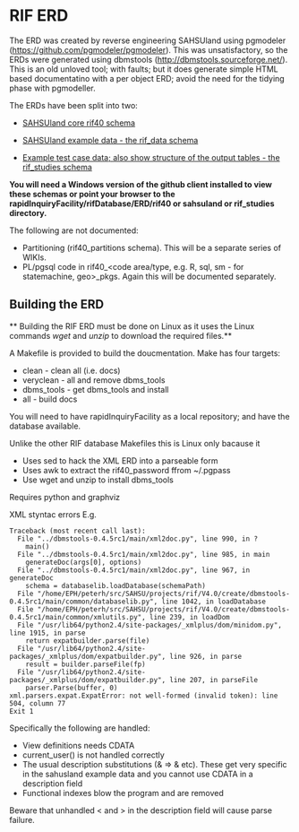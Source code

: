 # RIF ERD

The ERD was created by reverse engineering SAHSUland using pgmodeler (https://github.com/pgmodeler/pgmodeler). This was unsatisfactory, so the ERDs were generated using dbmstools (http://dbmstools.sourceforge.net/). This is an old unloved tool; with faults; but it does generate simple HTML based documentatino with a per object ERD; avoid the need for the tidying phase with pgmodeller.

The ERDs have been split into two:

* [SAHSUland core rif40 schema](github-windows://openRepo/https://github.com/smallAreaHealthStatisticsUnit/rapidInquiryFacility?branch=master&filepath=rifDatabase%2FERD%2Frif40%2Findex-sahsuland-postgres8.html)

* [SAHSUland example data - the rif_data schema](github-windows://openRepo/https://github.com/smallAreaHealthStatisticsUnit/rapidInquiryFacility?branch=master&filepath=rifDatabase%2FERD%2Fsahsuland%2Findex-sahsuland-postgres8.html)

* [Example test case data; also show structure of the output tables - the rif_studies schema](github-windows://openRepo/https://github.com/smallAreaHealthStatisticsUnit/rapidInquiryFacility?branch=master&filepath=rifDatabase%2FERD%2Frif_studies%2Findex-sahsuland-postgres8.html)

**You will need a Windows version of the github client installed to view these schemas or point your browser to the rapidInquiryFacility/rifDatabase/ERD/rif40 or sahsuland or rif_studies directory.**

The following are not documented:

* Partitioning (rif40_partitions schema). This will be a separate series of WIKIs.
* PL/pgsql code in rif40_&lt;code area/type, e.g. R, sql, sm - for statemachine, geo&gt;_pkgs. Again this will be documented separately.

## Building the ERD

** Building the RIF ERD must be done on Linux as it uses the Linux commands *wget* and *unzip* to download the required files.**

A Makefile is provided to build the doucmentation. Make has four targets:

* clean - clean all (i.e. docs)
* veryclean - all and remove dbms_tools
* dbms_tools - get dbms_tools and install
* all - build docs

You will need to have rapidInquiryFacility as a local repository; and have the database available.

Unlike the other RIF database Makefiles this is Linux only bacause it

* Uses sed to hack the XML ERD into a parseable form
* Uses awk to extract the rif40_password ffrom ~/.pgpass
* Use wget and unzip to install dbms_tools

Requires python and graphviz

XML styntac errors E.g. 

```
Traceback (most recent call last):
  File "../dbmstools-0.4.5rc1/main/xml2doc.py", line 990, in ?
    main()
  File "../dbmstools-0.4.5rc1/main/xml2doc.py", line 985, in main
    generateDoc(args[0], options)
  File "../dbmstools-0.4.5rc1/main/xml2doc.py", line 967, in generateDoc
    schema = databaselib.loadDatabase(schemaPath)
  File "/home/EPH/peterh/src/SAHSU/projects/rif/V4.0/create/dbmstools-0.4.5rc1/main/common/databaselib.py", line 1042, in loadDatabase
  File "/home/EPH/peterh/src/SAHSU/projects/rif/V4.0/create/dbmstools-0.4.5rc1/main/common/xmlutils.py", line 239, in loadDom
  File "/usr/lib64/python2.4/site-packages/_xmlplus/dom/minidom.py", line 1915, in parse
    return expatbuilder.parse(file)
  File "/usr/lib64/python2.4/site-packages/_xmlplus/dom/expatbuilder.py", line 926, in parse
    result = builder.parseFile(fp)
  File "/usr/lib64/python2.4/site-packages/_xmlplus/dom/expatbuilder.py", line 207, in parseFile
    parser.Parse(buffer, 0)
xml.parsers.expat.ExpatError: not well-formed (invalid token): line 504, column 77
Exit 1
```

Specifically the following are handled:

* View definitions needs CDATA
* current_user() is not handled correctly
* The usual description substitutions (& => &amp; etc). These get very specific in the sahusland example data and you cannot use CDATA in a description field
* Functional indexes blow the program and are removed

Beware that unhandled &lt; and &gt; in the description field will cause parse failure.
